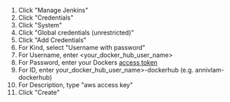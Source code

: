 1.  Click "Manage Jenkins"
2.  Click "Credentials"
3.  Click "System"
4.  Click "Global credentials (unrestricted)"
5.  Click "Add Credentials"
6.  For Kind, select "Username with password"
7.  For Username, enter <your_docker_hub_user_name>
8.  For Password, enter your Dockers [access token](https://github.com/LamAnnieV/docker/blob/main/docker_access_token)
9.  For ID, enter your_docker_hub_user_name>-dockerhub (e.g.  annivlam-dockerhub)
10.  For Description, type "aws access key"
11.  Click "Create"
